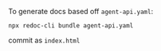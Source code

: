 To generate docs based off `agent-api.yaml`:

`npx redoc-cli bundle agent-api.yaml`

commit as `index.html`